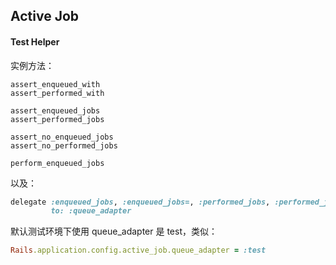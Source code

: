 ## Active Job

#### Test Helper

实例方法：

```
assert_enqueued_with
assert_performed_with

assert_enqueued_jobs
assert_performed_jobs

assert_no_enqueued_jobs
assert_no_performed_jobs
```

```
perform_enqueued_jobs
```

以及：

```ruby
delegate :enqueued_jobs, :enqueued_jobs=, :performed_jobs, :performed_jobs=,
         to: :queue_adapter
```

默认测试环境下使用 queue_adapter 是 test，类似：

```ruby
Rails.application.config.active_job.queue_adapter = :test
```

